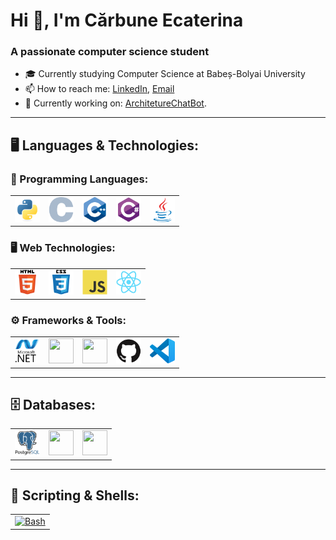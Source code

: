 <h1>Hi 👋, I'm Cărbune Ecaterina</h1>
<h3>A passionate computer science student</h3>

- 🎓 Currently studying Computer Science at Babeș-Bolyai University  
- 📫 How to reach me: [LinkedIn](https://www.linkedin.com/in/ecaterina-carbune-67061b339), [Email](mailto:ecaterina.carbune@stud.ubbcluj.ro)
- 🐞 Currently working on: [ArchitetureChatBot](https://github.com/Paauull12/SystemArchitectureChatBot).

<hr>

## 🖥️ Languages & Technologies:

### 📌 Programming Languages:
<table>
  <tr>
    <td align="center"><a href="https://www.python.org"><img src="https://raw.githubusercontent.com/devicons/devicon/master/icons/python/python-original.svg" width="40" height="40"/></a></td>
    <td align="center"><a href="https://www.cprogramming.com/"><img src="https://raw.githubusercontent.com/devicons/devicon/master/icons/c/c-original.svg" width="40" height="40"/></a></td>
    <td align="center"><a href="https://www.w3schools.com/cpp/"><img src="https://raw.githubusercontent.com/devicons/devicon/master/icons/cplusplus/cplusplus-original.svg" width="40" height="40"/></a></td>
    <td align="center"><a href="https://www.w3schools.com/cs/"><img src="https://raw.githubusercontent.com/devicons/devicon/master/icons/csharp/csharp-original.svg" width="40" height="40"/></a></td>
    <td align="center"><a href="https://www.java.com"><img src="https://raw.githubusercontent.com/devicons/devicon/master/icons/java/java-original.svg" width="40" height="40"/></a></td>
  </tr>
</table>

### 🖥️ Web Technologies:
<table>
  <tr>
    <td align="center"><a href="https://www.w3.org/html/"><img src="https://raw.githubusercontent.com/devicons/devicon/master/icons/html5/html5-original-wordmark.svg" width="40" height="40"/></a></td>
    <td align="center"><a href="https://www.w3schools.com/css/"><img src="https://raw.githubusercontent.com/devicons/devicon/master/icons/css3/css3-original-wordmark.svg" width="40" height="40"/></a></td>
    <td align="center"><a href="https://developer.mozilla.org/en-US/docs/Web/JavaScript"><img src="https://raw.githubusercontent.com/devicons/devicon/master/icons/javascript/javascript-original.svg" width="40" height="40"/></a></td>
        <td align="center"><a href="https://react.dev/"><img src="https://raw.githubusercontent.com/devicons/devicon/master/icons/react/react-original.svg" width="40" height="40"/></a></td>
  </tr>
</table>

### ⚙️ Frameworks & Tools:
<table>
  <tr>
    <td align="center"><a href="https://dotnet.microsoft.com/"><img src="https://raw.githubusercontent.com/devicons/devicon/master/icons/dot-net/dot-net-original-wordmark.svg" width="40" height="40"/></a></td>
    <td align="center"><a href="https://www.qt.io/"><img src="https://upload.wikimedia.org/wikipedia/commons/0/0b/Qt_logo_2016.svg" width="40" height="40"/></a></td>
    <td align="center"><a href="https://git-scm.com/"><img src="https://www.vectorlogo.zone/logos/git-scm/git-scm-icon.svg" width="40" height="40"/></a></td>
    <td align="center"><a href="https://github.com/"><img src="https://raw.githubusercontent.com/devicons/devicon/master/icons/github/github-original.svg" width="40" height="40"/></a></td>
    <td align="center"><a href="https://code.visualstudio.com/"><img src="https://raw.githubusercontent.com/devicons/devicon/master/icons/vscode/vscode-original.svg" width="40" height="40"/>
</a></td>
  </tr>
</table>

<hr>

## 🗄️ Databases:
<table>
  <tr>
    <td align="center"><a href="https://www.postgresql.org"><img src="https://raw.githubusercontent.com/devicons/devicon/master/icons/postgresql/postgresql-original-wordmark.svg" width="40" height="40"/></a></td>
    <td align="center"><a href="https://www.sqlite.org/"><img src="https://www.vectorlogo.zone/logos/sqlite/sqlite-icon.svg" width="40" height="40"/></a></td>
    <td align="center"><a href="https://www.microsoft.com/en-us/sql-server"><img src="https://www.svgrepo.com/show/303229/microsoft-sql-server-logo.svg" width="40" height="40"/></a></td>
  </tr>
</table>

<hr>

## 🔧 Scripting & Shells:
<table>
  <tr>
    <td align="center">
      <a href="https://www.gnu.org/software/bash/">
        <img src="https://www.vectorlogo.zone/logos/gnu_bash/gnu_bash-icon.svg" alt="Bash" width="40" height="40"/>
      </a>
    </td>
  </tr>
</table>
